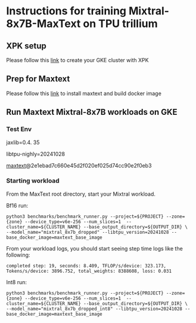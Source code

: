 # Instructions for training Mixtral-8x7B-MaxText on TPU trillium

## XPK setup
Please follow this [link](https://github.com/AI-Hypercomputer/tpu-recipes/training/trillium/XPK_README.md) to create your GKE cluster with XPK

## Prep for Maxtext 
Please follow this [link](https://github.com/AI-Hypercomputer/tpu-recipes/training/trillium/MAXTEXT_README.md) to install maxtext and build docker image

## Run Maxtext Mixtral-8x7B workloads on GKE

### Test Env
jaxlib=0.4. 35

libtpu-nighly=20241028

[maxtext](https://github.com/AI-Hypercomputer/maxtext.git)@2e1ebad7c660e45d2f020ef025d74cc90e2f0eb3

### Starting workload

From the MaxText root directory, start your Mixtral workload.

Bf16 run:
```
python3 benchmarks/benchmark_runner.py --project=${PROJECT} --zone={zone} --device_type=v6e-256 --num_slices=1  --cluster_name=${CLUSTER_NAME} --base_output_directory=${OUTPUT_DIR} \
--model_name="mixtral_8x7b_dropped" --libtpu_version=20241028 --base_docker_image=maxtext_base_image
```

From your workload logs, you should start seeing step time logs like the following:
```
completed step: 19, seconds: 8.409, TFLOP/s/device: 323.173, Tokens/s/device: 3896.752, total_weights: 8388608, loss: 0.031
```

Int8 run:
```
python3 benchmarks/benchmark_runner.py --project=${PROJECT} --zone={zone} --device_type=v6e-256 --num_slices=1  --cluster_name=${CLUSTER_NAME} --base_output_directory=${OUTPUT_DIR} \
--model_name="mixtral_8x7b_dropped_int8" --libtpu_version=20241028 --base_docker_image=maxtext_base_image
```